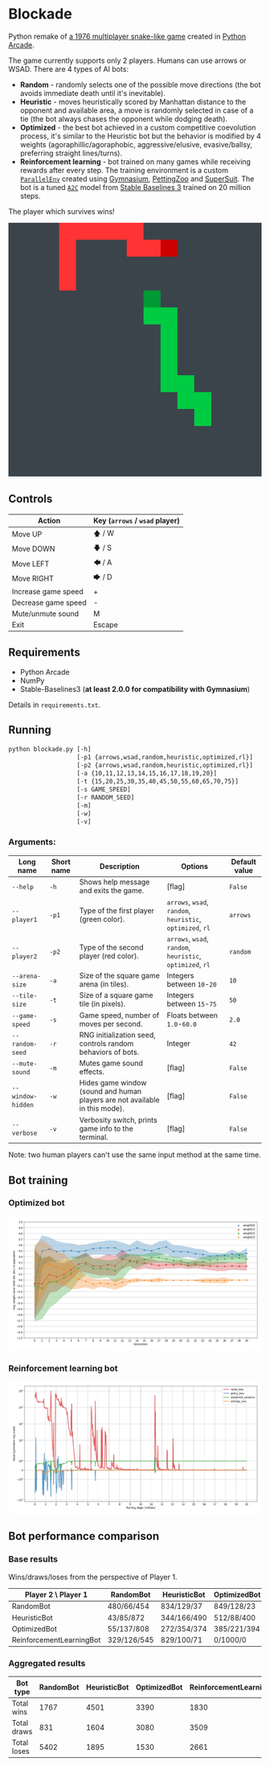 # Blockade

Python remake of [a 1976 multiplayer snake-like game](https://en.wikipedia.org/wiki/Blockade_(video_game)) created in [Python Arcade](https://api.arcade.academy/en/latest/).

The game currently supports only 2 players. Humans can use arrows or WSAD. There are 4 types of AI bots:
- **Random** - randomly selects one of the possible move directions (the bot avoids immediate death until it's inevitable).
- **Heuristic** - moves heuristically scored by Manhattan distance to the opponent and available area, a move is randomly selected in case of a tie (the bot always chases the opponent while dodging death).
- **Optimized** - the best bot achieved in a custom competitive coevolution process, it's similar to the Heuristic bot but the behavior is modified by 4 weights (agoraphillic/agoraphobic, aggressive/elusive, evasive/ballsy, preferring straight lines/turns).
- **Reinforcement learning** - bot trained on many games while receiving rewards after every step. The training environment is a custom [`ParallelEnv`](https://pettingzoo.farama.org/api/parallel/) created using [Gymnasium](https://github.com/Farama-Foundation/Gymnasium), [PettingZoo](https://github.com/Farama-Foundation/PettingZoo) and [SuperSuit](https://github.com/Farama-Foundation/SuperSuit). The bot is a tuned [`A2C`](https://stable-baselines3.readthedocs.io/en/master/modules/a2c.html) model from [Stable Baselines 3](https://github.com/DLR-RM/stable-baselines3) trained on 20 million steps.

The player which survives wins!

![Blockade screenshot](https://github.com/adam-handke/blockade/blob/main/screenshot.jpg?raw=true)

## Controls

| Action              | Key (`arrows` / `wsad` player) |
|---------------------|--------------------------------|
| Move UP             | 🡅       / W                   |
| Move DOWN           | 🡇       / S                   |
| Move LEFT           | 🡄       / A                   |
| Move RIGHT          | 🡆       / D                   |
| Increase game speed | +                              |
| Decrease game speed | -                              |
| Mute/unmute sound   | M                              |
| Exit                | Escape                         |              

## Requirements
- Python Arcade
- NumPy
- Stable-Baselines3 (**at least 2.0.0 for compatibility with Gymnasium**)

Details in `requirements.txt`.

## Running

```
python blockade.py [-h] 
                   [-p1 {arrows,wsad,random,heuristic,optimized,rl}]
                   [-p2 {arrows,wsad,random,heuristic,optimized,rl}]
                   [-a {10,11,12,13,14,15,16,17,18,19,20}]
                   [-t {15,20,25,30,35,40,45,50,55,60,65,70,75}]
                   [-s GAME_SPEED]
                   [-r RANDOM_SEED]
                   [-m]
                   [-w]
                   [-v]
```

### Arguments:

| Long name         | Short name | Description                                                                 | Options                                                    | Default value |
|-------------------|------------|-----------------------------------------------------------------------------|------------------------------------------------------------|---------------|
| `--help`          | `-h`       | Shows help message and exits the game.                                      | [flag]                                                     | `False`       |
| `--player1`       | `-p1`      | Type of the first player (green color).                                     | `arrows`, `wsad`, `random`, `heuristic`, `optimized`, `rl` | `arrows`      |
| `--player2`       | `-p2`      | Type of the second player (red color).                                      | `arrows`, `wsad`, `random`, `heuristic`, `optimized`, `rl` | `random`      |
| `--arena-size`    | `-a`       | Size of the square game arena (in tiles).                                   | Integers between `10`-`20`                                 | `10`          |
| `--tile-size`     | `-t`       | Size of a square game tile (in pixels).                                     | Integers between `15`-`75`                                 | `50`          |
| `--game-speed`    | `-s`       | Game speed, number of moves per second.                                     | Floats between `1.0`-`60.0`                                 | `2.0`         |
| `--random-seed`   | `-r`       | RNG initialization seed, controls random behaviors of bots.                 | Integer                                                    | `42`          |
| `--mute-sound`    | `-m`       | Mutes game sound effects.                                                   | [flag]                                                     | `False`       |
| `--window-hidden` | `-w`       | Hides game window (sound and human players are not available in this mode). | [flag]                                                     | `False`       |
| `--verbose`       | `-v`       | Verbosity switch, prints game info to the terminal.                         | [flag]                                                     | `False`       |

Note: two human players can't use the same input method at the same time.

## Bot training

### Optimized bot
![Evolution plot](https://github.com/adam-handke/blockade/blob/main/training/avg-weight-evolution2.png?raw=true)

### Reinforcement learning bot
![RL training plot](https://github.com/adam-handke/blockade/blob/main/training/A2C15v2_training_log_plot.png?raw=true)


## Bot performance comparison

### Base results 

Wins/draws/loses from the perspective of Player 1.

| Player 2 \ Player 1      | RandomBot   | HeuristicBot | OptimizedBot | ReinforcementLearningBot |
|--------------------------|-------------|--------------|--------------|--------------------------|
| RandomBot                | 480/66/454  | 834/129/37   | 849/128/23   | 560/94/346               |
| HeuristicBot             | 43/85/872   | 344/166/490  | 512/88/400   | 24/516/460               |
| OptimizedBot             | 55/137/808  | 272/354/374  | 385/221/394  | 1/931/68                 |
| ReinforcementLearningBot | 329/126/545 | 829/100/71   | 0/1000/0     | 386/371/243              |

### Aggregated results

| Bot type    | RandomBot | HeuristicBot | OptimizedBot | ReinforcementLearningBot |
|-------------|-----------|--------------|--------------|--------------------------|
| Total wins  | 1767      | 4501         | 3390         | 1830                     |
| Total draws | 831       | 1604         | 3080         | 3509                     |
| Total loses | 5402      | 1895         | 1530         | 2661                     |
